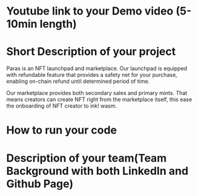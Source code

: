 # Youtube link to your Demo video (5-10min length)

# Short Description of your project

Paras is an NFT launchpad and marketplace. Our launchpad is equipped with refundable feature that
provides a safety net for your purchase, enabling on-chain refund until determined period of time.

Our marketplace provides both secondary sales and primary mints. That means creators can create NFT
right from the marketplace itself, this ease the onboarding of NFT creator to ink! wasm.

# How to run your code

# Description of your team(Team Background with both LinkedIn and Github Page)

